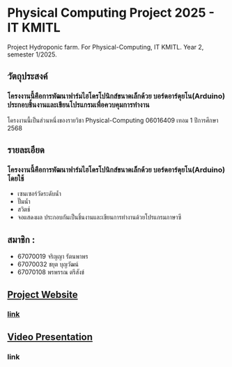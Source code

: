 # Physical Computing Project 2025 - IT KMITL
Project Hydroponic farm. For Physical-Computing, IT KMITL. Year 2, semester 1/2025.

## วัตถุประสงค์
### โครงงานนี้คือการพัฒนาฟาร์มไฮโดรโปนิกส์ขนาดเล็กด้วย บอร์ดอาร์ดุยโน(Arduino) ประกอบชิ้นงานและเขียนโปรแกรมเพื่อควบคุมการทำงาน
โครงงานนี้เป็นส่วนหนึ่งของรายวิชา Physical-Computing 06016409
เทอม 1 ปีการศึกษา 2568

## รายละเอียด
### โครงงานนี้คือการพัฒนาฟาร์มไฮโดรโปนิกส์ขนาดเล็กด้วย บอร์ดอาร์ดุยโน(Arduino) โดยใช้
  - เซนเซอร์วัดระดับน้ำ 
  - ปั๊มน้ำ 
  - สวิตช์ 
  - จอแสดงผล 
ประกอบกันเป็นชิ้นงานและเขียนการทำงานด้วยโปรแกรมภาษาซี

## สมาชิก : 
  - 67070019 จริญญา รัตนพาพร
  - 67070032 ชยุต บุญวัฒน์    
  - 67070108 พรพรรณ ตรีสังข์ 

## <ins>Project Website</ins>
### [link](https://tyf-phycom-project.github.io/)

## <ins>Video Presentation</ins>
### link


